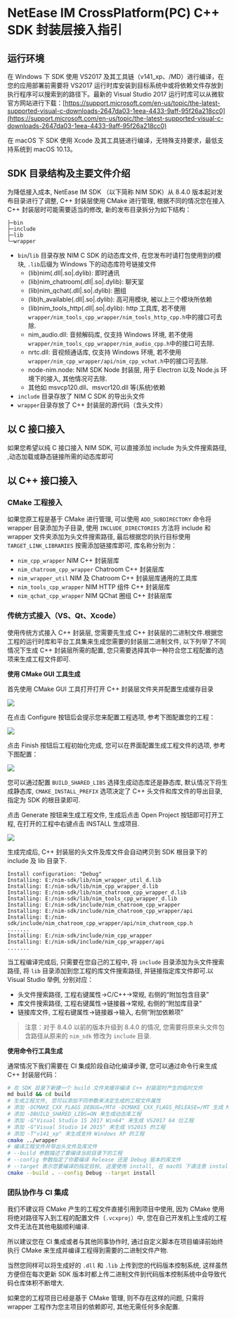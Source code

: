 # NetEase IM CrossPlatform(PC) C++ SDK  封装层接入指引

## 运行环境

在 Windows 下 SDK 使用 VS2017 及其工具链（v141_xp、/MD）进行编译，在您的应用部署前需要将 VS2017 运行时库安装到目标系统中或将依赖文件存放到执行程序可以搜索到的路径下。最新的 Visual Studio 2017 运行时库可以从微软官方网站进行下载：[https://support.microsoft.com/en-us/topic/the-latest-supported-visual-c-downloads-2647da03-1eea-4433-9aff-95f26a218cc0](https://support.microsoft.com/en-us/topic/the-latest-supported-visual-c-downloads-2647da03-1eea-4433-9aff-95f26a218cc0)

在 macOS 下 SDK 使用 Xcode 及其工具链进行编译，无特殊支持要求，最低支持系统到 macOS 10.13。

## SDK 目录结构及主要文件介绍

为降低接入成本, NetEase IM SDK （以下简称 NIM SDK）从 8.4.0 版本起对发布目录进行了调整, C++ 封装层使用 CMake 进行管理, 根据不同的情况您在接入 C++ 封装层时可能需要适当的修改, 新的发布目录拆分为如下结构：

```
├─bin
├─include
├─lib
└─wrapper
```

- `bin`/`lib` 目录存放 NIM C SDK 的动态库文件, 在您发布时请打包使用到的模块, `.lib`后缀为 Windows 下的动态库符号链接文件
  - (lib)nim(.dll|.so|.dylib): 即时通讯
  - (lib)nim_chatroom(.dll|.so|.dylib): 聊天室
  - (lib)nim_qchat(.dll|.so|.dylib): 圈组
  - (lib)h_available(.dll|.so|.dylib): 高可用模块, 被以上三个模块所依赖
  - (lib)nim_tools_http(.dll|.so|.dylib): http 工具库, 若不使用`wrapper/nim_tools_cpp_wrapper/nim_tools_http_cpp.h`中的接口可去除.
  - nim_audio.dll: 音频解码库, 仅支持 Windows 环境, 若不使用`wrapper/nim_tools_cpp_wrapper/nim_audio_cpp.h`中的接口可去除.
  - nrtc.dll: 音视频通话库, 仅支持 Windows 环境, 若不使用`wrapper/nim_cpp_wrapper/api/nim_cpp_vchat.h`中的接口可去除.
  - node-nim.node: NIM SDK Node 封装层, 用于 Electron 以及 Node.js 环境下的接入, 其他情况可去除.
  - 其他如 msvcp120.dll、msvcr120.dll 等(系统)依赖
- `include` 目录存放了 NIM C SDK 的导出头文件
- `wrapper`目录存放了 C++ 封装层的源代码（含头文件）

## 以 C 接口接入

如果您希望以纯 C 接口接入 NIM SDK, 可以直接添加 include 为头文件搜索路径, ,动态加载或静态链接所需的动态库即可

## 以 C++ 接口接入

### CMake 工程接入

如果您原工程是基于 CMake 进行管理, 可以使用 `ADD_SUBDIRECTORY` 命令将 wrapper 目录添加为子目录, 使用 `INCLUDE_DIRECTORIES` 方法将 include 和 wrapper 文件夹添加为头文件搜索路径, 最后根据您的执行目标使用 `TARGET_LINK_LIBRARIES` 按需添加链接库即可, 库名称分别为：

- `nim_cpp_wrapper` NIM C++ 封装层库
- `nim_chatroom_cpp_wrapper` Chatroom C++ 封装层库
- `nim_wrapper_util` NIM 及 Chatroom C++ 封装层库通用的工具库
- `nim_tools_cpp_wrapper` NIM HTTP 组件 C++ 封装层库
- `nim_qchat_cpp_wrapper` NIM QChat 圈组 C++ 封装层库

### 传统方式接入（VS、Qt、Xcode）

使用传统方式接入 C++ 封装层, 您需要先生成 C++ 封装层的二进制文件.根据您工程的运行时库和平台工具集来生成您需要的封装层二进制文件, 以下列举了不同情况下生成 C++ 封装层所需的配置, 您只需要选择其中一种符合您工程配置的选项来生成工程文件即可.

**使用 CMake GUI 工具生成**

首先使用 CMake GUI 工具打开打开 C++ 封装层文件夹并配置生成缓存目录

<img src="https://nim-nosdn.netease.im/MTAxMTAwMg==/bmltYV81MjE0MzI3Mjc1XzE2MTg2MzQ5OTQwOTFfZTUxOTFhMzctM2YzNy00MWU3LWJjZWMtYmFjNDg0ZGY2MjQy?createTime=1618635005">

在点击 Configure 按钮后会提示您来配置工程选项, 参考下图配置您的工程：

<img src="https://nim-nosdn.netease.im/MTAxMTAwMg==/bmltYV81MjE0MzI3Mjc1XzE2MTg2MzQ5OTQwOTFfNGNmMTQwNTAtZDg2Ny00MzY2LTllNTgtMDgxZmM2MDFhMGIz?createTime=1618635005">

点击 Finish 按钮后工程初始化完成, 您可以在界面配置生成工程文件的选项, 参考下图配置：

<img src="https://nim-nosdn.netease.im/MTAxMTAwMg==/bmltYV81MjE0MzI3Mjc1XzE2MTg2MzQ5OTQwOTFfOTM3NzljM2MtNjhkZC00MTBkLWE3ODYtOWY4ZmYzODk0YTgw?createTime=1618635005">

您可以通过配置 `BUILD_SHARED_LIBS` 选择生成动态库还是静态库, 默认情况下将生成静态库, `CMAKE_INSTALL_PREFIX` 选项决定了 C++ 头文件和库文件的导出目录, 指定为 SDK 的根目录即可.

点击 Generate 按钮来生成工程文件, 生成后点击 Open Project 按钮即可打开工程, 在打开的工程中右键点击 INSTALL 生成项目.

<img src="https://nim-nosdn.netease.im/MTAxMTAwMg==/bmltYV81MjE0MzI3Mjc1XzE2MTg2MzQ5OTQwOTFfNGI5NzJhODktNGI2Ny00YjgwLTk1ZTgtNWMxNTYwYzc1NTc2?createTime=1618635005">

生成完成后, C++ 封装层的头文件及库文件会自动拷贝到 SDK 根目录下的 include 及 lib 目录下.

```
Install configuration: "Debug"
Installing: E:/nim-sdk/lib/nim_wrapper_util_d.lib
Installing: E:/nim-sdk/lib/nim_cpp_wrapper_d.lib
Installing: E:/nim-sdk/lib/nim_chatroom_cpp_wrapper_d.lib
Installing: E:/nim-sdk/lib/nim_tools_cpp_wrapper_d.lib
Installing: E:/nim-sdk/include/nim_chatroom_cpp_wrapper
Installing: E:/nim-sdk/include/nim_chatroom_cpp_wrapper/api
Installing: E:/nim-sdk/include/nim_chatroom_cpp_wrapper/api/nim_chatroom_cpp.h
.......
Installing: E:/nim-sdk/include/nim_cpp_wrapper
Installing: E:/nim-sdk/include/nim_cpp_wrapper/api
.......
```

当工程编译完成后, 只需要在您自己的工程中, 将 `include` 目录添加为头文件搜索路径, 将 `lib` 目录添加到您工程的库文件搜索路径, 并链接指定库文件即可.以 Visual Studio 举例, 分别对应：

- 头文件搜索路径, 工程右键属性->C/C++->常规, 右侧的“附加包含目录”
- 库文件搜索路径, 工程右键属性->链接器->常规, 右侧的“附加库目录”
- 链接库文件, 工程右键属性->链接器->输入, 右侧“附加依赖项”

> 注意：对于 8.4.0 以前的版本升级到 8.4.0 的情况, 您需要将原来头文件包含路径从原来的 `nim_sdk` 修改为 `include` 目录.

**使用命令行工具生成**

通常情况下我们需要在 CI 集成阶段自动化编译步骤, 您可以通过命令行来生成 C++ 封装层代码：

```bash
# 在 SDK 目录下新建一个 build 文件夹缓存编译 C++ 封装层时产生的临时文件
md build && cd build
# 生成工程文件, 您可以添加不同参数来决定生成的工程文件属性
# 添加 -DCMAKE_CXX_FLAGS_DEBUG=/MTd -DCMAKE_CXX_FLAGS_RELEASE=/MT 生成 MTd/MT 工程
# 添加 -DBUILD_SHARED_LIBS=ON 来生成动态库工程
# 添加 -G"Visual Studio 15 2017 Win64" 来生成 VS2017 64 位工程
# 添加 -G"Visual Studio 14 2015" 来生成 VS2015 的工程
# 添加 -T"v141_xp" 来生成支持 Windows XP 的工程
cmake ../wrapper
# 编译工程文件并导出头文件及库文件
# --build 参数描述了要编译当前目录下的工程
# --config 参数指定了你要编译 Release 还是 Debug 版本的库文件
# --target 表示您要编译的指定目标, 这里使用 install, 在 macOS 下请注意 install 单词大小写
cmake --build . --config Debug --target install
```

### 团队协作与 CI 集成

我们不建议将 CMake 产生的工程文件直接引用到项目中使用, 因为 CMake 使用将绝对路径写入到工程的配置文件（`.vcxproj`）中, 您在自己开发机上生成的工程文件无法在其他电脑顺利编译.

所以建议您在 CI 集成或者与其他同事协作时, 通过自定义脚本在项目编译前始终执行 CMake 来生成并编译工程得到需要的二进制文件产物.

当然您同样可以将生成好的 `.dll` 和 `.lib` 上传到您的代码版本控制系统, 这样虽然方便但在每次更新 SDK 版本时都上传二进制文件到代码版本控制系统中会导致代码仓库体积不断增大.

如果您的工程项目已经是基于 CMake 管理, 则不存在这样的问题, 只需将 wrapper 工程作为您主项目的依赖即可, 其他无需任何多余配置.
